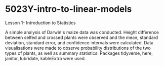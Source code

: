 # 5023Y-intro-to-linear-models
Lesson 1- Introduction to Statistics

A simple analysis of Darwin's maize data was conducted. Height difference between selfed and crossed plants were observed and the mean, standard deviation, standard error, and confidence intervals were calculated.
Data visualisations were made to observe probability distributions of the two types of plants, as well as summary statistics.
Packages tidyverse, here, janitor, lubridate, kableExtra were used.
